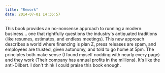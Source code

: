 ```yaml
---
title: "Rework"
date: 2014-07-01 14:36:57
---
```


This book provides an no-nonsense approach to running a modern business... one that rightfully questions the industry's antiquated traditions (like resumes, estimates, and endless meetings). This new approach describes a world where financing is plan Z, press releases are spam, and employees are trusted, given autonomy, and told to go home at 5pm. The principles both make sense (I found myself nodding with nearly every page) and they work (Their company has annual profits in the millions). It's like the anti-Dilbert. I don't think I could praise this book enough.

 
